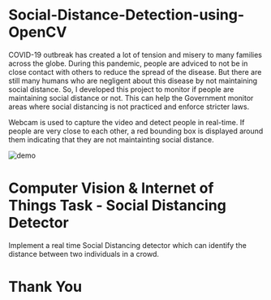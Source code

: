 # Social-Distance-Detection-using-OpenCV
COVID-19 outbreak has created a lot of tension and misery to many families across the globe. During this pandemic, people are adviced to not be in close contact with others to reduce the spread of the disease. But there are still many humans who are negligent about this disease by not maintaining social distance. So, I developed this project to monitor if people are maintaining social distance or not. This can help the Government monitor areas where social distancing is not practiced and enforce stricter laws.

Webcam is used to capture the video and detect people in real-time. If people are very close to each other, a red bounding box is displayed around them indicating that they are not maintainting social distance.



![demo](https://user-images.githubusercontent.com/74048733/126293926-685aa85f-2744-44c6-b148-cb06db147a1e.gif)

# Computer Vision & Internet of Things Task - Social Distancing Detector
Implement a real time Social Distancing detector which can identify the distance between two individuals in a crowd. 

# Thank You
